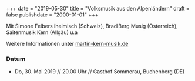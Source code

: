﻿+++
date = "2019-05-30"
title = "Volksmusik aus den Alpenländern"
draft = false
publishdate = "2000-01-01"
+++

Mit Simone Felbers iheimisch (Schweiz), BradlBerg Musig (Österreich), Saitenmusik Kern (Allgäu) u.a

Weitere Informationen unter [martin-kern-musik.de](http://www.martin-kern-musik.de)

### Datum

* Do, 30. Mai 2019 // 20.00 Uhr // Gasthof Sommerau, Buchenberg (DE)

